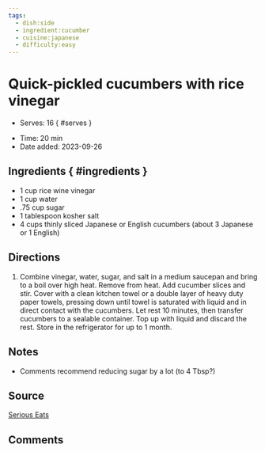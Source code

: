 ```yaml
---
tags:
  - dish:side
  - ingredient:cucumber
  - cuisine:japanese
  - difficulty:easy
---
```

<!-- Tags can have colon, but no space around it -->

# Quick-pickled cucumbers with rice vinegar

<!-- Serves has to be a single number, no dashes, but text is allowed after the
number (e.g., 24 cookies) -->
- Serves: 16
{ #serves }
<!-- Time is not parsed, so anything can be input here, and additional
values can be added (e.g., "active time", "cooking time", etc) -->
- Time: 20 min
- Date added: 2023-09-26

## Ingredients { #ingredients }

<!-- Decimals are allowed, fractions are not. For ranges, use only a single dash
and no spaces between the numbers. -->

- 1 cup rice wine vinegar
- 1 cup water
- .75 cup sugar
- 1 tablespoon kosher salt
- 4 cups thinly sliced Japanese or English cucumbers (about 3 Japanese or 1 English)

## Directions

<!-- If you have a direction that refers to a number of some ingredient, wrap
the number in asterisks and add `{.ingredient-num}` afterwards. For example,
write `Add 2 Tbsp oil to pan` as `Add *2*{.ingredient-num} to pan`. This allows
us to properly change the number when changing the serves value. -->

1.  Combine vinegar, water, sugar, and salt in a medium saucepan and bring to a boil over high heat. Remove from heat. Add cucumber slices and stir. Cover with a clean kitchen towel or a double layer of heavy duty paper towels, pressing down until towel is saturated with liquid and in direct contact with the cucumbers. Let rest 10 minutes, then transfer cucumbers to a sealable container. Top up with liquid and discard the rest. Store in the refrigerator for up to 1 month. 

## Notes

<!-- Delete section if no additional notes -->

- Comments recommend reducing sugar by a lot (to 4 Tbsp?)

## Source

[Serious Eats](https://www.seriouseats.com/quick-pickled-cucumbers-rice-vinegar-recipe)

## Comments

